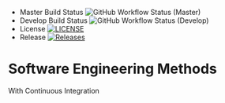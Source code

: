 - Master Build Status ![GitHub Workflow Status (Master)](https://img.shields.io/github/actions/workflow/status/BenG6541/sem/main.yml?branch=master)
- Develop Build Status ![GitHub Workflow Status (Develop)](https://img.shields.io/github/actions/workflow/status/BenG6541/sem/main.yml?branch=develop)
- License [![LICENSE](https://img.shields.io/github/license/BenG6541/sem.svg?style=flat-square)](https://github.com/BenG6541/sem/blob/master/LICENSE)
- Release [![Releases](https://img.shields.io/github/release/BenG6541/sem/all.svg?style=flat-square)](https://github.com/BenG6541/sem/releases)

# Software Engineering Methods

With Continuous Integration